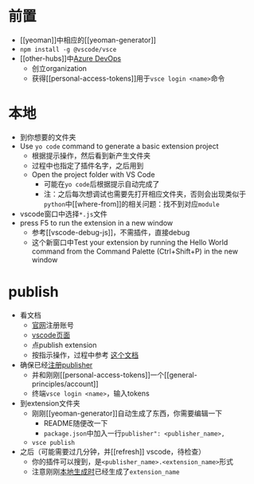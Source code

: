# 前置
- [[yeoman]]中相应的[[yeoman-generator]]
- `npm install -g @vscode/vsce`
- [[other-hubs]]中[Azure DevOps](https://azure.microsoft.com/services/devops/)
  - 创立organization
  - 获得[[personal-access-tokens]]用于`vsce login <name>`命令
# 本地
- 到你想要的文件夹
- Use `yo code` command to generate a basic extension project
  - 根据提示操作，然后看到新产生文件夹
  - 过程中也指定了插件名字，之后用到
  - Open the project folder with VS Code
    - 可能在`yo code`后根据提示自动完成了
    - 注：之后每次想调试也需要先打开相应文件夹，否则会出现类似于`python`中[[where-from]]的相关问题：找不到对应`module`
- vscode窗口中选择`*.js`文件
- press F5 to run the extension in a new window
  - 参考[[vscode-debug-js]]，不需插件，直接debug
  - 这个新窗口中Test your extension by running the Hello World command from the Command Palette (Ctrl+Shift+P) in the new window
# publish
- 看文档
  - [官网](https://marketplace.visualstudio.com/)注册账号
  - [vscode页面](https://marketplace.visualstudio.com/vscode)
  - 点publish extension
  - 按指示操作，过程中参考 [这个文档](https://code.visualstudio.com/api/working-with-extensions/publishing-extension)
- 确保已经[注册publisher](https://marketplace.visualstudio.com/manage)
  - 并和刚刚[[personal-access-tokens]]一个[[general-principles/account]]
  - 终端`vsce login <name>`，输入tokens
- 到extension文件夹
  - 刚刚[[yeoman-generator]]自动生成了东西，你需要编辑一下
    - README随便改一下
    - `package.json`中加入一行`publisher": <publisher_name>,`
  - `vsce publish`
- 之后（可能需要过几分钟，并[[refresh]] vscode，待检查）
  - 你的插件可以搜到，是`<publisher_name>.<extension_name>`形式
  - 注意刚刚[本地生成时](#本地)已经生成了`extension_name`
